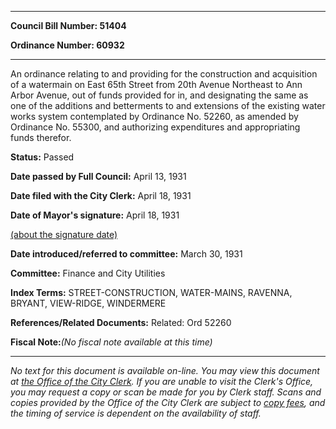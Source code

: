 

********

**Council Bill Number: 51404**
   
**Ordinance Number: 60932**
********

 An ordinance relating to and providing for the construction and acquisition of a watermain on East 65th Street from 20th Avenue Northeast to Ann Arbor Avenue, out of funds provided for in, and designating the same as one of the additions and betterments to and extensions of the existing water works system contemplated by Ordinance No. 52260, as amended by Ordinance No. 55300, and authorizing expenditures and appropriating funds therefor.

**Status:** Passed
   
**Date passed by Full Council:** April 13, 1931
   
**Date filed with the City Clerk:** April 18, 1931
   
**Date of Mayor's signature:** April 18, 1931
   
[(about the signature date)](/~public/approvaldate.htm)
   
   
   
**Date introduced/referred to committee:** March 30, 1931
   
**Committee:** Finance and City Utilities
   
   
**Index Terms:** STREET-CONSTRUCTION, WATER-MAINS, RAVENNA, BRYANT, VIEW-RIDGE, WINDERMERE

**References/Related Documents:** Related: Ord 52260

**Fiscal Note:**_(No fiscal note available at this time)_
********

_No text for this document is available on-line. You may view this document at [the Office of the City Clerk](http://www.seattle.gov/leg/clerk/contactUs.htm). If you are unable to visit the Clerk's Office, you may request a copy or scan be made for you by Clerk staff. Scans and copies provided by the Office of the City Clerk are subject to [copy fees](http://clerk.seattle.gov/~public/clerkfees.htm), and the timing of service is dependent on the availability of staff._

